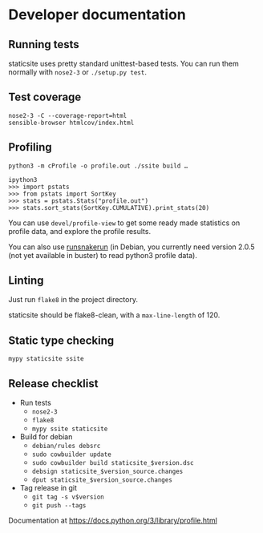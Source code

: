 # Developer documentation

## Running tests

staticsite uses pretty standard unittest-based tests. You can run them normally
with `nose2-3` or `./setup.py test`.

## Test coverage

```
nose2-3 -C --coverage-report=html
sensible-browser htmlcov/index.html
```

## Profiling

```
python3 -m cProfile -o profile.out ./ssite build …

ipython3
>>> import pstats
>>> from pstats import SortKey
>>> stats = pstats.Stats("profile.out")
>>> stats.sort_stats(SortKey.CUMULATIVE).print_stats(20)
```

You can use `devel/profile-view` to get some ready made statistics on profile
data, and explore the profile results.

You can also use [runsnakerun](http://www.vrplumber.com/programming/runsnakerun/)
(in Debian, you currently need version 2.0.5 (not yet available in buster) to
read python3 profile data).


## Linting

Just run `flake8` in the project directory.

staticsite should be flake8-clean, with a `max-line-length` of 120.


## Static type checking

```
mypy staticsite ssite
```


## Release checklist

* Run tests
    * `nose2-3`
    * `flake8`
    * `mypy ssite staticsite`
* Build for debian
    * `debian/rules debsrc`
    * `sudo cowbuilder update`
    * `sudo cowbuilder build staticsite_$version.dsc`
    * `debsign staticsite_$version_source.changes`
    * `dput staticsite_$version_source.changes`
* Tag release in git
    * `git tag -s v$version`
    * `git push --tags`


Documentation at <https://docs.python.org/3/library/profile.html>
